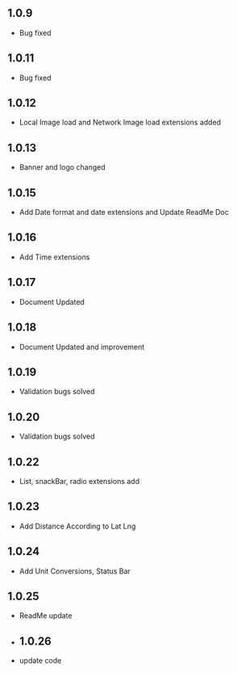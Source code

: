 ## 1.0.9

* Bug fixed

## 1.0.11

* Bug fixed

## 1.0.12

* Local Image load and Network Image load extensions added

## 1.0.13

* Banner and logo changed

## 1.0.15

* Add Date format and date extensions and Update ReadMe Doc

## 1.0.16

* Add Time extensions

## 1.0.17

* Document Updated

## 1.0.18

* Document Updated and improvement

## 1.0.19

* Validation bugs solved

## 1.0.20

* Validation bugs solved

## 1.0.22

* List, snackBar, radio extensions add

## 1.0.23

* Add Distance According to Lat Lng

## 1.0.24

* Add Unit Conversions, Status Bar

## 1.0.25

* ReadMe update

* ## 1.0.26

* update code
